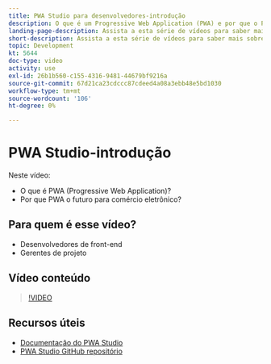 ```yaml
---
title: PWA Studio para desenvolvedores-introdução
description: O que é um Progressive Web Application (PWA) e por que o PWA Studio é o futuro.
landing-page-description: Assista a esta série de vídeos para saber mais sobre os aplicativos Web progressivos (PWAs) e por que o PWA Studio é o futuro para  [!DNL Commerce]  sites.
short-description: Assista a esta série de vídeos para saber mais sobre os aplicativos Web progressivos (PWAs) e por que o PWA Studio é o futuro para  [!DNL Commerce]  sites.
topic: Development
kt: 5644
doc-type: video
activity: use
exl-id: 26b1b560-c155-4316-9481-44679bf9216a
source-git-commit: 67d21ca23cdccc87cdeed4a08a3ebb48e5bd1030
workflow-type: tm+mt
source-wordcount: '106'
ht-degree: 0%

---
```


# PWA Studio-introdução

Neste vídeo:

- O que é PWA (Progressive Web Application)?
- Por que PWA o futuro para comércio eletrônico?

## Para quem é esse vídeo?

- Desenvolvedores de front-end
- Gerentes de projeto

## Vídeo conteúdo

>[!VIDEO](https://video.tv.adobe.com/v/35715?quality=12&learn=on)

## Recursos úteis

- [Documentação do PWA Studio](https://developer.adobe.com/commerce/pwa-studio/)
- [PWA Studio GitHub repositório](https://github.com/magento/pwa-studio)
